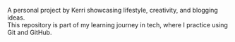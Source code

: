 A personal project by Kerri showcasing lifestyle, creativity, and blogging ideas.  
This repository is part of my learning journey in tech, where I practice using Git and GitHub.

